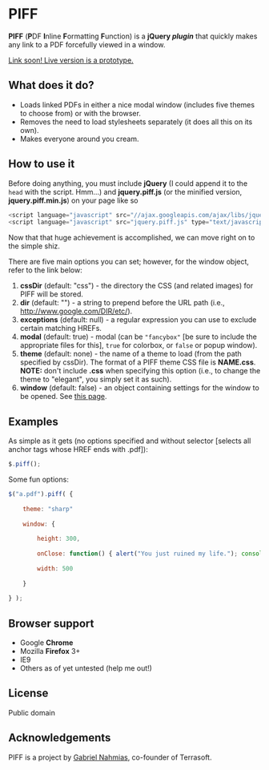 PIFF
=============

**PIFF** (**P**DF **I**nline **F**ormatting **F**unction) is a **jQuery _plugin_** that quickly makes any link to a PDF forcefully viewed in a window.

[Link soon!  Live version is a prototype.](#)

What does it do?
-----------

* Loads linked PDFs in either a nice modal window (includes five themes to choose from) or with the browser.
* Removes the need to load stylesheets separately (it does all this on its own).
* Makes everyone around you cream.

How to use it
-----------

Before doing anything, you must include **jQuery** (I could append it to the ```head``` with the script.  Hmm...) and **jquery.piff.js** (or the minified version, **jquery.piff.min.js**) on your page like so
	
```javascript
<script language="javascript" src="//ajax.googleapis.com/ajax/libs/jquery/1/jquery.min.js" type="text/javascript"></script>
<script language="javascript" src="jquery.piff.js" type="text/javascript"></script>
```

Now that that huge achievement is accomplished, we can move right on to the simple shiz.

There are five main options you can set; however, for the window object, refer to the link below:

1.  **cssDir** (default: "css") - the directory the CSS (and related images) for PIFF will be stored.
2.  **dir** (default: "") - a string to prepend before the URL path (i.e., http://www.google.com/DIR/etc/).
3.  **exceptions** (default: null) - a regular expression you can use to exclude certain matching HREFs.
4.  **modal** (default: true) - modal (can be ```"fancybox"``` [be sure to include the appropriate files for this], ```true``` for colorbox, or ```false``` or popup window).
5.  **theme** (default: none) - the name of a theme to load (from the path specified by cssDir).  The format of a PIFF theme CSS file is **NAME.css**.  **NOTE:** don't include **.css** when specifying this option (i.e., to change the theme to "elegant", you simply set it as such).
6.  **window** (default: false) - an object containing settings for the window to be opened.  See <a href="http://www.jacklmoore.com/colorbox">this page</a>.

Examples
-----------

As simple as it gets (no options specified and without selector [selects all anchor tags whose HREF ends with .pdf]):

```javascript
$.piff();
```

Some fun options:

```javascript
$("a.pdf").piff( {
	
	theme: "sharp"
	
	window: {
		
		height: 300,
		
		onClose: function() { alert("You just ruined my life."); console.warn("I'm hacking your computer."); },
		
		width: 500
		
	}
	
} );
```

Browser support
-----------

* Google **Chrome**
* Mozilla **Firefox** 3+
* IE9
* Others as of yet untested (help me out!)

License
-----------

Public domain

Acknowledgements
------------

PIFF is a project by [Gabriel Nahmias](http://github.com/terrasoftlabs "Terrasoft's GitHub"), co-founder of Terrasoft.
